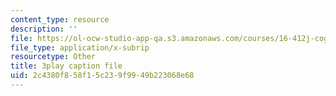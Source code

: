 ```yaml
---
content_type: resource
description: ''
file: https://ol-ocw-studio-app-qa.s3.amazonaws.com/courses/16-412j-cognitive-robotics-spring-2016/2c4380f858f15c239f9949b223068e68_0wxS1iBHG9U.vtt
file_type: application/x-subrip
resourcetype: Other
title: 3play caption file
uid: 2c4380f8-58f1-5c23-9f99-49b223068e68
---
```

